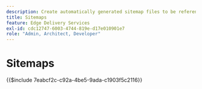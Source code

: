 ```yaml
---
description: Create automatically generated sitemap files to be referenced from your `robots.txt`. This helps with SEO and the discovery of new content.
title: Sitemaps
feature: Edge Delivery Services
exl-id: cdc12747-6003-4744-819e-d17e010901e7
role: "Admin, Architect, Developer"
---
```

# Sitemaps

{{$include 7eabcf2c-c92a-4be5-9ada-c1903f5c2116}}


